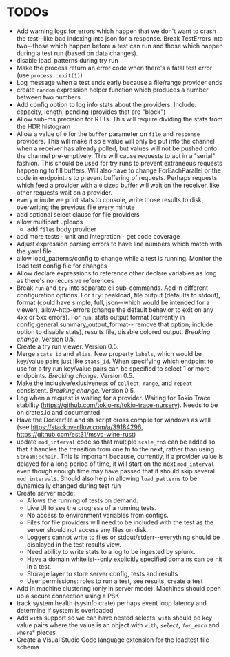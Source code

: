 # TODOs
- Add warning logs for errors which happen that we don't want to crash the test--like bad indexing into json for a response. Break TestErrors into two--those which happen before a test can run and those which happen during a test run (based on data changes).
- disable load_patterns during try run
- Make the process return an error code when there's a fatal test error (use `process::exit(1)`)
- Log message when a test ends early because a file/range provider ends
- create `random` expression helper function which produces a number between two numbers.
- Add config option to log info stats about the providers. Include: capacity, length, pending (provides that are "block")
- Allow sub-ms precision for RTTs. This will require dividing the stats from the HDR histogram
- Allow a value of `0` for the `buffer` parameter on `file` and `response` providers. This will make it so a value will only be put into the channel when a receiver has already polled, but values will not be pushed onto the channel pre-emptively. This will cause requests to act in a "serial" fashion. This should be used for try runs to prevent extraneous requests happening to fill buffers. Will also have to change ForEachParallel or the code in endpoint.rs to prevent buffering of requests. Perhaps requests which feed a provider with a `0` sized buffer will wait on the receiver, like other requests wait on a provider.
- every minute we print stats to console, write those results to disk, overwriting the previous file every minute
- add optional select clause for file providers
- allow multipart uploads
  - add `files` body provider
- add more tests - unit and integration - get code coverage
- Adjust expression parsing errors to have line numbers which match with the yaml file
- allow load_patterns/config to change while a test is running. Monitor the load test config file for changes
- Allow declare expressions to reference other declare variables as long as there's no recursive references
- Break `run` and `try` into separate cli sub-commands. Add in different configuration options. For `try`: peakload, file output (defaults to stdout), format (could have simple, full, json--which would be intended for a viewer), allow-http-errors (change the default behavior to exit on any 4xx or 5xx errors). For `run`: stats output format (currently in config.general.summary_output_format-- remove that option; include option to disable stats), results file, disable colored output. *Breaking change*. Version 0.5.
- Create a try run viewer. Version 0.5.
- Merge `stats_id` and `alias`. New property `labels`, which would be key/value pairs just like `stats_id`. When specifying which endpoint to use for a try run key/value pairs can be specified to select 1 or more endpoints. *Breaking change*. Version 0.5.
- Make the inclusive/exlusiveness of `collect`, `range`, and `repeat` consistent. *Breaking change*. Version 0.5.
- Log when a request is waiting for a provider. Waiting for Tokio Trace stability (https://github.com/tokio-rs/tokio-trace-nursery). Needs to be on crates.io and documented
- Have the Dockerfile and sh script cross compile for windows as well (see https://stackoverflow.com/a/39184296, https://github.com/est31/msvc-wine-rust)
- update `mod_interval` code so that multiple `scale_fn`s can be added so that it handles the transition from one fn to the next, rather than using `Stream::chain`. This is important because, currently, if a provider value is delayed for a long period of time, it will start on the next `mod_interval` even though enough time may have passed that it should skip several `mod_interval`s. Should also help in allowing `load_patterns` to be dynamically changed during test run
- Create server mode:
  - Allows the running of tests on demand.
  - Live UI to see the progress of a running tests.
  - No access to environment variables from configs.
  - Files for file providers will need to be included with the test as the server should not access any files on disk.
  - Loggers cannot write to files or stdout/stderr--everything should be displayed in the test results view.
  - Need ability to write stats to a log to be ingested by splunk.
  - Have a domain whitelist--only explicitly specified domains can be hit in a test.
  - Storage layer to store server config, tests and results
  - User permissions: roles to run a test, see results, create a test
- Add in machine clustering (only in server mode). Machines should open up a secure connection using a PSK
- track system health (sysinfo crate) perhaps event loop latency and determine if system is overloaded
- Add `with` support so we can have nested selects. `with` should be key value pairs where the value is an object with `with`*, `select`, `for_each`* and `where`* pieces
- Create a Visual Studio Code language extension for the loadtest file schema